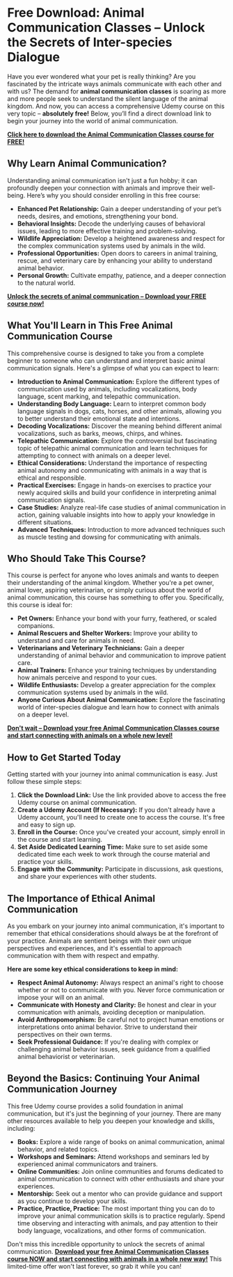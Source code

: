 # Free Download: Animal Communication Classes – Unlock the Secrets of Inter-species Dialogue

Have you ever wondered what your pet is really thinking? Are you fascinated by the intricate ways animals communicate with each other and with us? The demand for **animal communication classes** is soaring as more and more people seek to understand the silent language of the animal kingdom. And now, you can access a comprehensive Udemy course on this very topic – **absolutely free!** Below, you’ll find a direct download link to begin your journey into the world of animal communication.

[**Click here to download the Animal Communication Classes course for FREE!**](https://udemywork.com/animal-communication-classes)

## Why Learn Animal Communication?

Understanding animal communication isn't just a fun hobby; it can profoundly deepen your connection with animals and improve their well-being. Here’s why you should consider enrolling in this free course:

*   **Enhanced Pet Relationship:** Gain a deeper understanding of your pet’s needs, desires, and emotions, strengthening your bond.
*   **Behavioral Insights:** Decode the underlying causes of behavioral issues, leading to more effective training and problem-solving.
*   **Wildlife Appreciation:** Develop a heightened awareness and respect for the complex communication systems used by animals in the wild.
*   **Professional Opportunities:** Open doors to careers in animal training, rescue, and veterinary care by enhancing your ability to understand animal behavior.
*   **Personal Growth:** Cultivate empathy, patience, and a deeper connection to the natural world.

[**Unlock the secrets of animal communication – Download your FREE course now!**](https://udemywork.com/animal-communication-classes)

## What You'll Learn in This Free Animal Communication Course

This comprehensive course is designed to take you from a complete beginner to someone who can understand and interpret basic animal communication signals. Here's a glimpse of what you can expect to learn:

*   **Introduction to Animal Communication:** Explore the different types of communication used by animals, including vocalizations, body language, scent marking, and telepathic communication.
*   **Understanding Body Language:** Learn to interpret common body language signals in dogs, cats, horses, and other animals, allowing you to better understand their emotional state and intentions.
*   **Decoding Vocalizations:** Discover the meaning behind different animal vocalizations, such as barks, meows, chirps, and whines.
*   **Telepathic Communication:** Explore the controversial but fascinating topic of telepathic animal communication and learn techniques for attempting to connect with animals on a deeper level.
*   **Ethical Considerations:** Understand the importance of respecting animal autonomy and communicating with animals in a way that is ethical and responsible.
*   **Practical Exercises:** Engage in hands-on exercises to practice your newly acquired skills and build your confidence in interpreting animal communication signals.
*   **Case Studies:** Analyze real-life case studies of animal communication in action, gaining valuable insights into how to apply your knowledge in different situations.
*   **Advanced Techniques:** Introduction to more advanced techniques such as muscle testing and dowsing for communicating with animals.

## Who Should Take This Course?

This course is perfect for anyone who loves animals and wants to deepen their understanding of the animal kingdom. Whether you're a pet owner, animal lover, aspiring veterinarian, or simply curious about the world of animal communication, this course has something to offer you. Specifically, this course is ideal for:

*   **Pet Owners:** Enhance your bond with your furry, feathered, or scaled companions.
*   **Animal Rescuers and Shelter Workers:** Improve your ability to understand and care for animals in need.
*   **Veterinarians and Veterinary Technicians:** Gain a deeper understanding of animal behavior and communication to improve patient care.
*   **Animal Trainers:** Enhance your training techniques by understanding how animals perceive and respond to your cues.
*   **Wildlife Enthusiasts:** Develop a greater appreciation for the complex communication systems used by animals in the wild.
*   **Anyone Curious About Animal Communication:** Explore the fascinating world of inter-species dialogue and learn how to connect with animals on a deeper level.

[**Don't wait – Download your free Animal Communication Classes course and start connecting with animals on a whole new level!**](https://udemywork.com/animal-communication-classes)

## How to Get Started Today

Getting started with your journey into animal communication is easy. Just follow these simple steps:

1.  **Click the Download Link:** Use the link provided above to access the free Udemy course on animal communication.
2.  **Create a Udemy Account (If Necessary):** If you don't already have a Udemy account, you'll need to create one to access the course. It's free and easy to sign up.
3.  **Enroll in the Course:** Once you've created your account, simply enroll in the course and start learning.
4.  **Set Aside Dedicated Learning Time:** Make sure to set aside some dedicated time each week to work through the course material and practice your skills.
5.  **Engage with the Community:** Participate in discussions, ask questions, and share your experiences with other students.

## The Importance of Ethical Animal Communication

As you embark on your journey into animal communication, it's important to remember that ethical considerations should always be at the forefront of your practice. Animals are sentient beings with their own unique perspectives and experiences, and it's essential to approach communication with them with respect and empathy.

**Here are some key ethical considerations to keep in mind:**

*   **Respect Animal Autonomy:** Always respect an animal's right to choose whether or not to communicate with you. Never force communication or impose your will on an animal.
*   **Communicate with Honesty and Clarity:** Be honest and clear in your communication with animals, avoiding deception or manipulation.
*   **Avoid Anthropomorphism:** Be careful not to project human emotions or interpretations onto animal behavior. Strive to understand their perspectives on their own terms.
*   **Seek Professional Guidance:** If you're dealing with complex or challenging animal behavior issues, seek guidance from a qualified animal behaviorist or veterinarian.

## Beyond the Basics: Continuing Your Animal Communication Journey

This free Udemy course provides a solid foundation in animal communication, but it's just the beginning of your journey. There are many other resources available to help you deepen your knowledge and skills, including:

*   **Books:** Explore a wide range of books on animal communication, animal behavior, and related topics.
*   **Workshops and Seminars:** Attend workshops and seminars led by experienced animal communicators and trainers.
*   **Online Communities:** Join online communities and forums dedicated to animal communication to connect with other enthusiasts and share your experiences.
*   **Mentorship:** Seek out a mentor who can provide guidance and support as you continue to develop your skills.
*   **Practice, Practice, Practice:** The most important thing you can do to improve your animal communication skills is to practice regularly. Spend time observing and interacting with animals, and pay attention to their body language, vocalizations, and other forms of communication.

Don't miss this incredible opportunity to unlock the secrets of animal communication. **[Download your free Animal Communication Classes course NOW and start connecting with animals in a whole new way!](https://udemywork.com/animal-communication-classes)** This limited-time offer won't last forever, so grab it while you can!
